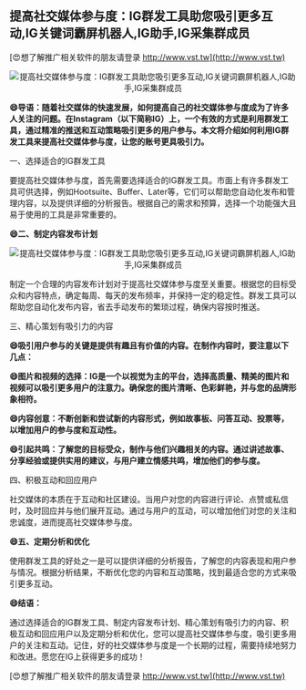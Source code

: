 ## **提高社交媒体参与度：IG群发工具助您吸引更多互动,IG关键词霸屏机器人,IG助手,IG采集群成员**

[😍想了解推广相关软件的朋友请登录 http://www.vst.tw](http://www.vst.tw)

 <center><img src="https://vst.tw/MP4/tuiguang/png/2.png" alt="提高社交媒体参与度：IG群发工具助您吸引更多互动,IG关键词霸屏机器人,IG助手,IG采集群成员"></center>

**😄导语：随着社交媒体的快速发展，如何提高自己的社交媒体参与度成为了许多人关注的问题。在Instagram（以下简称IG）上，一个有效的方式是利用群发工具，通过精准的推送和互动策略吸引更多的用户参与。本文将介绍如何利用IG群发工具来提高社交媒体参与度，让您的账号更具吸引力。**

一、选择适合的IG群发工具

要提高社交媒体参与度，首先需要选择适合的IG群发工具。市面上有许多群发工具可供选择，例如Hootsuite、Buffer、Later等，它们可以帮助您自动化发布和管理内容，以及提供详细的分析报告。根据自己的需求和预算，选择一个功能强大且易于使用的工具是非常重要的。

**😄二、制定内容发布计划**

 <center><img src="https://vst.tw/MP4/tuiguang/png/3.png" alt="提高社交媒体参与度：IG群发工具助您吸引更多互动,IG关键词霸屏机器人,IG助手,IG采集群成员"></center>

制定一个合理的内容发布计划对于提高社交媒体参与度至关重要。根据您的目标受众和内容特点，确定每周、每天的发布频率，并保持一定的稳定性。群发工具可以帮助您自动化发布内容，省去手动发布的繁琐过程，确保内容按时推送。

三、精心策划有吸引力的内容

**😄吸引用户参与的关键是提供有趣且有价值的内容。在制作内容时，要注意以下几点：**

**😄图片和视频的选择：IG是一个以视觉为主的平台，选择高质量、精美的图片和视频可以吸引更多用户的注意力。确保您的图片清晰、色彩鲜艳，并与您的品牌形象相符。**

**😄内容创意：不断创新和尝试新的内容形式，例如故事板、问答互动、投票等，以增加用户的参与度和互动性。**

**😄引起共鸣：了解您的目标受众，制作与他们兴趣相关的内容。通过讲述故事、分享经验或提供实用的建议，与用户建立情感共鸣，增加他们的参与度。**

四、积极互动和回应用户

社交媒体的本质在于互动和社区建设。当用户对您的内容进行评论、点赞或私信时，及时回应并与他们展开互动。通过与用户的互动，可以增加他们对您的关注和忠诚度，进而提高社交媒体参与度。

**😄五、定期分析和优化**

使用群发工具的好处之一是可以提供详细的分析报告，了解您的内容表现和用户参与情况。根据分析结果，不断优化您的内容和互动策略，找到最适合您的方式来吸引更多互动。

**😄结语：**

通过选择适合的IG群发工具、制定内容发布计划、精心策划有吸引力的内容、积极互动和回应用户以及定期分析和优化，您可以提高社交媒体参与度，吸引更多用户的关注和互动。记住，好的社交媒体参与度是一个长期的过程，需要持续地努力和改进。愿您在IG上获得更多的成功！

[😍想了解推广相关软件的朋友请登录 http://www.vst.tw](http://www.vst.tw)



